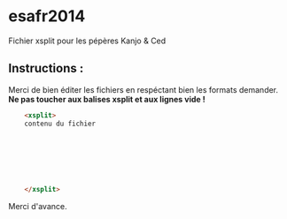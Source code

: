 esafr2014
=========

Fichier xsplit pour les pépères Kanjo &amp; Ced

Instructions :
--------------

Merci de bien éditer les fichiers en respéctant bien les formats demander. <b>Ne pas toucher aux balises xsplit et aux lignes vide !</b>
```html
    <xsplit>
    contenu du fichier
    
    
    
    
    
    
                
    </xsplit>
```
Merci d'avance.
